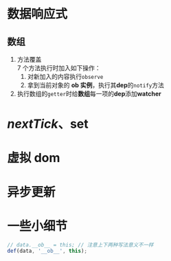 # 数据响应式

## 数组

1. 方法覆盖<br>
   7 个方法执行时加入如下操作：
   1. 对新加入的内容执行`observe`
   2. 拿到当前对象的 **ob 实例**，执行其**dep**的`notify`方法
2. 执行数组的`getter`时给**数组**每一项的**dep**添加**watcher**

# $nextTick、$set

# 虚拟 dom

# 异步更新

# 一些小细节

```javascript
// data.__ob__ = this; // 注意上下两种写法意义不一样
def(data, '__ob__', this);
```
